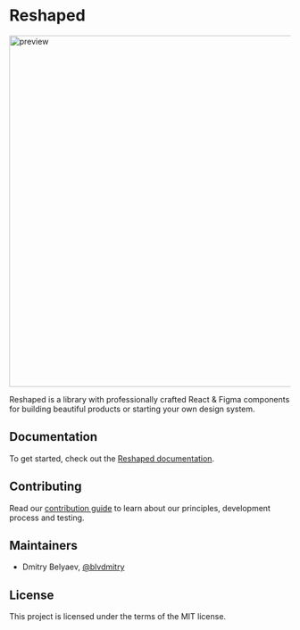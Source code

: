 # Reshaped

<img width="1200" height="630" alt="preview" src="https://github.com/user-attachments/assets/b9cfc482-209c-4cf6-bd24-d309fcea25ff" />

Reshaped is a library with professionally crafted React & Figma components for building beautiful products or starting your own design system.

## Documentation

To get started, check out the [Reshaped documentation](https://reshaped.so/docs/changelog).

## Contributing

Read our [contribution guide](CONTRIBUTING.md) to learn about our principles, development process and testing.

## Maintainers

- Dmitry Belyaev, [@blvdmitry](https://x.com/blvdmitry)

## License

This project is licensed under the terms of the MIT license.
